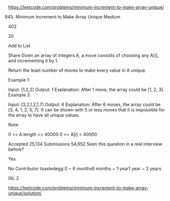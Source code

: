 https://leetcode.com/problems/minimum-increment-to-make-array-unique/

945. Minimum Increment to Make Array Unique
Medium

402

20

Add to List

Share
Given an array of integers A, a move consists of choosing any A[i], and incrementing it by 1.

Return the least number of moves to make every value in A unique.

 

Example 1:

Input: [1,2,2]
Output: 1
Explanation:  After 1 move, the array could be [1, 2, 3].
Example 2:

Input: [3,2,1,2,1,7]
Output: 6
Explanation:  After 6 moves, the array could be [3, 4, 1, 2, 5, 7].
It can be shown with 5 or less moves that it is impossible for the array to have all unique values.
 

Note:

0 <= A.length <= 40000
0 <= A[i] < 40000
 
Accepted
25,134
Submissions
54,652
Seen this question in a real interview before?

Yes

No
Contributor
toastedegg
0 ~ 6 months6 months ~ 1 year1 year ~ 2 years

IXL
2

https://leetcode.com/problems/minimum-increment-to-make-array-unique/solution/

